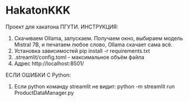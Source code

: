 # HakatonKKK
Проект для хакатона ПГУТИ.
ИНСТРУКЦИЯ:
1) Скачиваем Ollama, запускаем. Получаем окно, выбираем модель Mistral 7B, и печатаем любое слово, Ollama скачает сама всё.
2) Установка зависимостей pip install -r requirements.txt
3) .streamlit/config.toml - максимальное объём файла
4) Адрес http://localhost:8501/

ЕСЛИ ОШИБКИ С Python:
1) Если python команду streamlit не видит:  python -m streamlit run ProductDataManager.py
